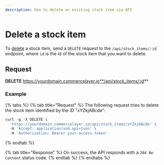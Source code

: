 ```yaml
---
description: How to delete an existing stock item via API
---
```


# Delete a stock item

To <a href="https://docs.commercelayer.io/developers/deleting-resources" target="_blank">delete</a> a stock item, send a `DELETE` request to the `/api/stock_items/:id` endpoint, where `id` is the id of the stock item that you want to delete.

## Request

**DELETE** https://yourdomain.commercelayer.io**/api/stock_items/:id**

### Example

{% tabs %}
{% tab title="Request" %}
The following request tries to delete the stock item identified by the ID "xYZkjABcde":

```javascript
curl -g -X DELETE \
  'https://yourdomain.commercelayer.io/api/stock_items/xYZkjABcde' \
  -H 'Accept: application/vnd.api+json' \
  -H 'Authorization: Bearer your-access-token'
```
{% endtab %}

{% tab title="Response" %}
On success, the API responds with a `204 No Content` status code.
{% endtab %}
{% endtabs %}

